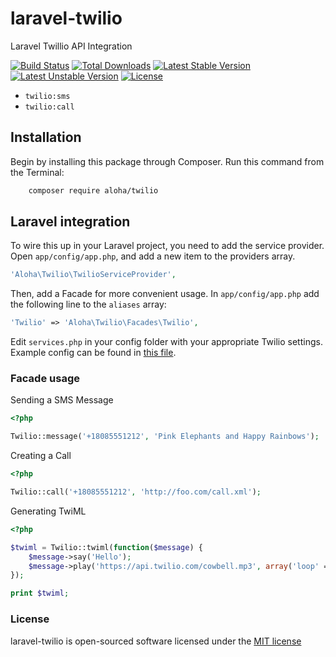laravel-twilio
===============
Laravel Twillio API Integration

[![Build Status](https://travis-ci.org/aloha/laravel4-twilio.svg)](https://travis-ci.org/laravel/framework)
[![Total Downloads](https://poser.pugx.org/aloha/twilio/downloads.svg)](https://packagist.org/packages/aloha/twilio)
[![Latest Stable Version](https://poser.pugx.org/aloha/twilio/v/stable.svg)](https://packagist.org/packages/aloha/twilio)
[![Latest Unstable Version](https://poser.pugx.org/aloha/twilio/v/unstable.svg)](https://packagist.org/packages/aloha/twilio)
[![License](https://poser.pugx.org/aloha/twilio/license.svg)](https://packagist.org/packages/aloha/twilio)

- `twilio:sms`
- `twilio:call`

## Installation

Begin by installing this package through Composer. Run this command from the Terminal:

```bash
    composer require aloha/twilio
```

## Laravel integration

To wire this up in your Laravel project, you need to add the service provider. Open `app/config/app.php`, and add a new item to the providers array.

```php
'Aloha\Twilio\TwilioServiceProvider',
```

Then, add a Facade for more convenient usage. In `app/config/app.php` add the following line to the `aliases` array:

```php
'Twilio' => 'Aloha\Twilio\Facades\Twilio',
```

Edit `services.php` in your config folder with your appropriate Twilio settings. Example config can be found in [this file](src/config/services.php).

### Facade usage

Sending a SMS Message

```php
<?php

Twilio::message('+18085551212', 'Pink Elephants and Happy Rainbows');
```

Creating a Call

```php
<?php

Twilio::call('+18085551212', 'http://foo.com/call.xml');
```

Generating TwiML

```php
<?php

$twiml = Twilio::twiml(function($message) {
    $message->say('Hello');
    $message->play('https://api.twilio.com/cowbell.mp3', array('loop' => 5));
});

print $twiml;
```

### License

laravel-twilio is open-sourced software licensed under the [MIT license](http://opensource.org/licenses/MIT)
